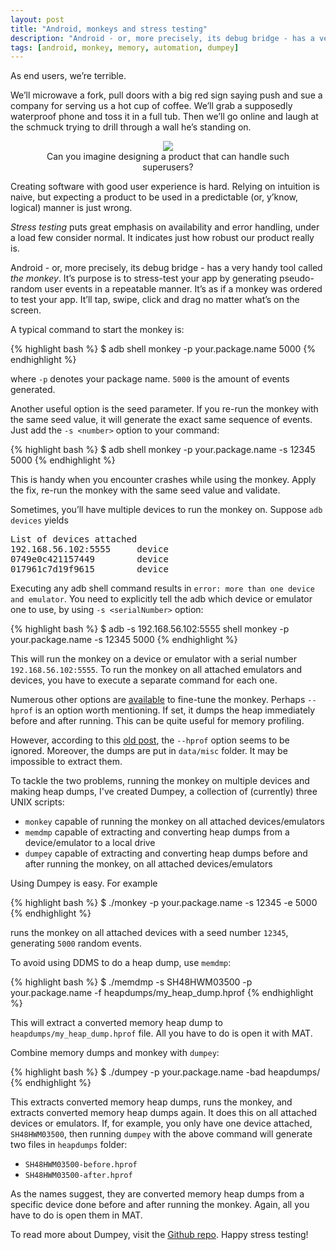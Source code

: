 ```yaml
---
layout: post
title: "Android, monkeys and stress testing"
description: "Android - or, more precisely, its debug bridge - has a very handy tool called the monkey. Its purpose is to stress-test your app by generating pseudo-random user events in a repeatable manner. Sometimes, the usage is a bit clunky or unclear. Enter Dumpey."
tags: [android, monkey, memory, automation, dumpey]
---
```


As end users, we’re terrible. 

We’ll microwave a fork, pull doors with a big red sign saying push and sue a company for serving us a hot cup of coffee. We’ll grab a supposedly waterproof phone and toss it in a full tub. Then we’ll go online and laugh at the schmuck trying to drill through a wall he’s standing on. 

<center>
  <figure>
    <img src="http://i.imgur.com/X17puIB.gif"/>
    <figcaption>Can you imagine designing a product that can handle such superusers? </figcaption>
  </figure>
</center>

Creating software with good user experience is hard. Relying on intuition is naive, but expecting a product to be used in a predictable (or, y’know, logical) manner is just wrong. 

_Stress testing_ puts great emphasis on availability and error handling, under a load few consider normal. It indicates just how robust our product really is.

Android - or, more precisely, its debug bridge -  has a very handy tool called _the monkey_. It’s purpose is to stress-test your app by generating pseudo-random user events in a repeatable manner. It’s as if a monkey was ordered to test your app. It’ll tap, swipe, click and drag no matter what’s on the screen. 

A typical command to start the monkey is:

{% highlight bash %}
$ adb shell monkey -p your.package.name 5000
{% endhighlight %}

where `-p` denotes your package name. `5000` is the amount of events generated. 

Another useful option is the seed parameter. If you re-run the monkey with the same seed value, it will generate the exact same sequence of events. Just add the `-s <number>` option to your command: 

{% highlight bash %}
$ adb shell monkey -p your.package.name -s 12345 5000
{% endhighlight %}

This is handy when you encounter crashes while using the monkey. Apply the fix, re-run the monkey with the same seed value and validate.

Sometimes, you’ll have multiple devices to run the monkey on. Suppose `adb devices` yields

<pre>
List of devices attached 
192.168.56.102:5555		device
0749e0c421157449		device
017961c7d19f9615		device
</pre>

Executing any adb shell command results in `error: more than one device and emulator`. You need to explicitly tell the adb which device or emulator one to use, by using `-s <serialNumber>` option:

{% highlight bash %}
$ adb -s 192.168.56.102:5555 shell monkey -p your.package.name -s 12345 5000
{% endhighlight %}

This will run the monkey on a device or emulator with a serial number `192.168.56.102:5555`. To run the monkey on all attached emulators and devices, you have to execute a separate command for each one. 

Numerous other options are [available](http://developer.android.com/tools/help/monkey.html) to fine-tune the monkey. Perhaps `--hprof` is an option worth mentioning. If set, it dumps the heap immediately before and after running. This can be quite useful for memory profiling. 

However, according to this [old post](http://stackoverflow.com/a/8433740/905349), the `--hprof` option seems to be ignored. Moreover, the dumps are put in `data/misc` folder. It may be impossible to extract them.

To tackle the two problems, running the monkey on multiple devices and making heap dumps, I've created Dumpey, a collection of (currently) three UNIX scripts:

 - `monkey` capable of running the monkey on all attached devices/emulators
 - `memdmp` capable of extracting and converting heap dumps from a device/emulator to a local drive
 - `dumpey` capable of extracting and converting heap dumps before and after running the monkey, on all attached devices/emulators

Using Dumpey is easy. For example

{% highlight bash %}
$ ./monkey -p your.package.name -s 12345 -e 5000
{% endhighlight %}

runs the monkey on all attached devices with a seed number `12345`, generating `5000` random events. 

To avoid using DDMS to do a heap dump, use `memdmp`:

{% highlight bash %}
$ ./memdmp -s SH48HWM03500 -p your.package.name -f heapdumps/my_heap_dump.hprof
{% endhighlight %}

This will extract a converted memory heap dump to `heapdumps/my_heap_dump.hprof` file. All you have to do is open it with MAT.

Combine memory dumps and monkey with `dumpey`:

{% highlight bash %}
$ ./dumpey -p your.package.name -bad heapdumps/
{% endhighlight %}

This extracts converted memory heap dumps, runs the monkey, and extracts converted memory heap dumps again. It does this on all attached devices or emulators. If, for example, you only have one device attached, `SH48HWM03500`, then running `dumpey` with the above command will generate two files in `heapdumps` folder: 

- `SH48HWM03500-before.hprof`
- `SH48HWM03500-after.hprof`

As the names suggest, they are converted memory heap dumps from a specific device done before and after running the monkey. Again, all you have to do is open them in MAT. 

To read more about Dumpey, visit the [Github repo](https://github.com/tslamic/Dumpey). Happy stress testing!